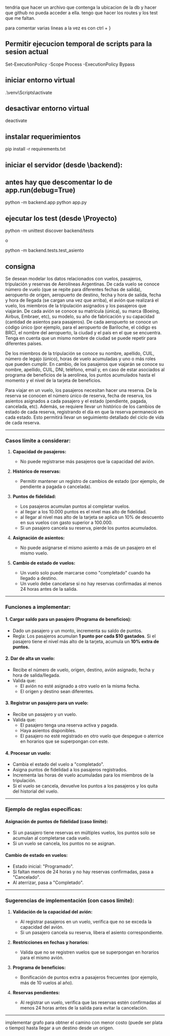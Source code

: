 tendria que hacer un archivo que contenga la ubicacion de la db y hacer que github no pueda acceder a ella.
tengo que hacer los routes y los test que me faltan.

para comentar varias lineas a la vez es con ctrl + }

## Permitir ejecucion temporal de scripts para la sesion actual

Set-ExecutionPolicy -Scope Process -ExecutionPolicy Bypass

## iniciar entorno virtual

.\venv\Scripts\activate

## desactivar entorno virtual

deactivate

## instalar requerimientos

pip install -r requirements.txt

## iniciar el servidor (desde \backend):
## antes hay que descomentar lo de app.run(debug=True)

python -m backend.app
python app.py

## ejecutar los test (desde \Proyecto)

python -m unittest discover backend/tests

o

python -m backend.tests.test_asiento


## consigna

Se desean modelar los datos relacionados con vuelos, pasajeros, tripulación y reservas de Aerolíneas Argentinas. De cada vuelo se conoce número de vuelo (que se repite para diferentes fechas de salida), aeropuerto de origen, aeropuerto de destino, fecha y hora de salida, fecha y hora de llegada (se cargan una vez que arriba), el avión que realizará el vuelo, los miembros de la tripulación asignados y los pasajeros que viajarán. De cada avión se conoce su matrícula (única), su marca (Boeing, Airbus, Embraer, etc), su modelo, su año de fabricación y su capacidad (cantidad de asientos para pasajeros). De cada aeropuerto se conoce un código único (por ejemplo, para el aeropuerto de Bariloche, el código es BRC), el nombre del aeropuerto, la ciudad y el país en el que se encuentra. Tenga en cuenta que un mismo nombre de ciudad se puede repetir para diferentes países.

De los miembros de la tripulación se conoce su nombre, apellido, CUIL, número de legajo (único), horas de vuelo acumuladas y uno o más roles que pueden cumplir. En cambio, de los pasajeros que viajarán se conoce su nombre, apellido, CUIL, DNI, teléfono, email y, en caso de estar asociados al programa de beneficios de la aerolínea, los puntos acumulados hasta el momento y el nivel de la tarjeta de beneficios.

Para viajar en un vuelo, los pasajeros necesitan hacer una reserva. De la reserva se conocen el número único de reserva, fecha de reserva, los asientos asignados a cada pasajero y el estado (pendiente, pagada, cancelada, etc). Además, se requiere llevar un histórico de los cambios de estado de cada reserva, registrando el día en que la reserva permaneció en cada estado. Esto permitirá llevar un seguimiento detallado del ciclo de vida de cada reserva.

---

### **Casos límite a considerar:**
1. **Capacidad de pasajeros:**
   - No puede registrarse más pasajeros que la capacidad del avión.

2. **Histórico de reservas:**
   - Permitir mantener un registro de cambios de estado (por ejemplo, de pendiente a pagada o cancelada).

3. **Puntos de fidelidad:**
   - Los pasajeros acumulan puntos al completar vuelos.
   - al llegar a los 10.000 puntos es el nivel mas alto de fidelidad.
   - al llegar al nivel mas alto de la tarjeta se aplica un 10% de descuento en sus vuelos con gasto superior a 100.000.
   - Si un pasajero cancela su reserva, pierde los puntos acumulados.

4. **Asignación de asientos:**
   - No puede asignarse el mismo asiento a más de un pasajero en el mismo vuelo.

5. **Cambio de estado de vuelos:**
   - Un vuelo solo puede marcarse como "completado" cuando ha llegado a destino.
   - Un vuelo debe cancelarse si no hay reservas confirmadas al menos 24 horas antes de la salida.

---

### **Funciones a implementar:**

#### 1. **Cargar saldo para un pasajero (Programa de beneficios):**
   - Dado un pasajero y un monto, incrementa su saldo de puntos.
   - Regla: Los pasajeros acumulan **1 punto por cada $10 gastados**. Si el pasajero tiene el nivel más alto de la tarjeta, acumula un **10% extra de puntos.**

#### 2. **Dar de alta un vuelo:**
   - Recibe el número de vuelo, origen, destino, avión asignado, fecha y hora de salida/llegada.
   - Valida que:
     - El avión no esté asignado a otro vuelo en la misma fecha.
     - El origen y destino sean diferentes.

#### 3. **Registrar un pasajero para un vuelo:**
   - Recibe un pasajero y un vuelo.
   - Valida que:
     - El pasajero tenga una reserva activa y pagada.
     - Haya asientos disponibles.
     - El pasajero no esté registrado en otro vuelo que despegue o aterrice en horarios que se superpongan con este.

#### 4. **Procesar un vuelo:**
   - Cambia el estado del vuelo a "completado".
   - Asigna puntos de fidelidad a los pasajeros registrados.
   - Incrementa las horas de vuelo acumuladas para los miembros de la tripulación.
   - Si el vuelo se cancela, devuelve los puntos a los pasajeros y los quita del historial del vuelo.

---

### **Ejemplo de reglas específicas:**

#### **Asignación de puntos de fidelidad (caso límite):**
- Si un pasajero tiene reservas en múltiples vuelos, los puntos solo se acumulan al completarse cada vuelo.
- Si un vuelo se cancela, los puntos no se asignan.

#### **Cambio de estado en vuelos:**
- Estado inicial: "Programado".
- Si faltan menos de 24 horas y no hay reservas confirmadas, pasa a "Cancelado".
- Al aterrizar, pasa a "Completado".

---

### **Sugerencias de implementación (con casos límite):**

1. **Validación de la capacidad del avión:**
   - Al registrar pasajeros en un vuelo, verifica que no se exceda la capacidad del avión.
   - Si un pasajero cancela su reserva, libera el asiento correspondiente.

2. **Restricciones en fechas y horarios:**
   - Valida que no se registren vuelos que se superpongan en horarios para el mismo avión.

3. **Programa de beneficios:**
   - Bonificación de puntos extra a pasajeros frecuentes (por ejemplo, más de 10 vuelos al año).

4. **Reservas pendientes:**
   - Al registrar un vuelo, verifica que las reservas estén confirmadas al menos 24 horas antes de la salida para evitar la cancelación.

---

implementar grafo para obtner el camino con menor costo (puede ser plata o tiempo) hasta llegar a un destino desde un origen.